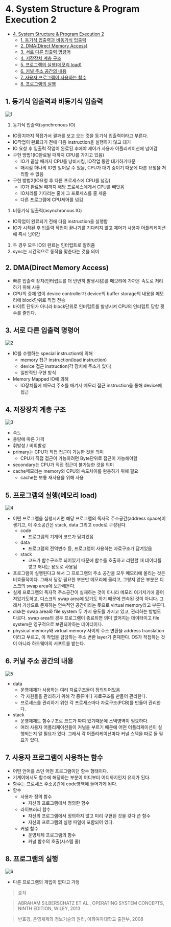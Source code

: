 # 4. System Structure & Program Execution 2

<!--ts-->

- [4. System Structure &amp; Program Execution 2](#4-system-structure--program-execution-2)
  - [1. 동기식 입출력과 비동기식 입출력](#1-동기식-입출력과-비동기식-입출력)
  - [2. DMA(Direct Memory Access)](#2-dmadirect-memory-access)
  - [3. 서로 다른 입출력 명령어](#3-서로-다른-입출력-명령어)
  - [4. 저장장치 계층 구조](#4-저장장치-계층-구조)
  - [5. 프로그램의 실행(메모리 load)](#5-프로그램의-실행메모리-load)
  - [6. 커널 주소 공간의 내용](#6-커널-주소-공간의-내용)
  - [7. 사용자 프로그램이 사용하는 함수](#7-사용자-프로그램이-사용하는-함수)
  - [8. 프로그램의 실행](#8-프로그램의-실행)

<!-- Created by https://github.com/ekalinin/github-markdown-toc -->
<!-- Added by: sungminyou, at: 2022년 6월 11일 토요일 15시 36분 28초 KST -->

<!--te-->

## 1. 동기식 입출력과 비동기식 입출력

![1](https://user-images.githubusercontent.com/48282185/170663596-230d0d5e-f5cd-43b2-a101-fb38adab811f.png)

1. 동기식 입출력(synchronous IO)

- IO장치까지 직접가서 결과를 보고 오는 것을 동기식 입출력이라고 부른다.
- IO작업이 완료되기 전에 다음 instruction을 실행하지 않고 대기
- IO 요청 후 입출력 작업이 완료된 후에야 제어가 사용자 어플리케이션에 넘어감
- 구현 방법1(IO완료될 때까지 CPU를 가지고 있음)
  - IO가 끝날 때까지 CPU를 낭비시킴, IO작업 동안 대기하기때문
  - 매시점 하나의 IO만 일어날 수 있음, CPU가 대기 중이기 때문에 다른 요청을 처리할 수 없음
- 구현 방법2(IO요청 후 다른 프로세스에 CPU를 넘김)
  - IO가 완료될 때까지 해당 프로세스에게서 CPU를 빼앗음
  - IO처리를 기다리는 줄에 그 프로세스를 줄 세움
  - 다른 프로그램에 CPU제어를 넘김

1. 비동기식 입출력(asynchronous IO)

- IO작업이 완료되기 전에 다음 instruction을 실행함
- IO가 시작된 후 입출력 작업이 끝나기를 기다리지 않고 제어가 사용자 어플리케이션에 즉시 넘어감

1. 두 경우 모두 IO의 완료는 인터럽트로 알려줌
1. sync는 시간적으로 동작을 맞춘다는 것을 의미

## 2. DMA(Direct Memory Access)

- 빠른 입출력 장치(인터럽트를 더 빈번히 발생시킴)를 메모리에 가까운 속도로 처리하기 위해 사용
- CPU의 중재 없이 device controller가 device의 buffer storage의 내용을 메모리에 block단위로 직접 전송
- 바이트 단위가 아니라 block단위로 인터럽트를 발생시켜 CPU의 인터럽트 당함 횟수를 줄인다.

## 3. 서로 다른 입출력 명령어

![2](https://user-images.githubusercontent.com/48282185/170663582-c87a7fae-e355-44a0-a861-ede2f5491465.png)

- IO를 수행하는 special instruction에 의해
  - memory 접근 instruction(load instruction)
  - device 접근 instruction(각 장치에 주소가 있다)
  - 일반적인 구현 방식
- Memory Mapped IO에 의해
  - IO장치들에 메모리 주소를 매겨서 메모리 접근 instruction을 통해 device에 접근

## 4. 저장장치 계층 구조

![3](https://user-images.githubusercontent.com/48282185/170663490-54f1d9ef-f679-45d6-8d9c-53995e8b26cc.png)

- 속도
- 용량에 따른 가격
- 휘발성 / 비휘발성
- primary는 CPU가 직접 접근이 가능한 것을 의미
  - CPU가 직접 접근이 가능하려면 Byte단위로 접근이 가능해야함
- secondary는 CPU가 직접 접근이 불가능한 것을 의미
- cache메모리는 memory와 CPU의 속도차이를 완충하기 위해 필요
  - cache는 보통 재사용을 위해 사용

## 5. 프로그램의 실행(메모리 load)

![4](https://user-images.githubusercontent.com/48282185/170663483-1a366ad4-ea1d-4c2d-a6a8-1091ce8f695c.png)

- 어떤 프로그램을 실행시키면 해당 프로그램의 독자적 주소공간(address space)이 생기고, 이 주소공간은 stack, data 그리고 code로 구성된다.
  - code
    - 프로그램의 기계어 코드가 담겨있음
  - data
    - 프로그램의 전역변수 등, 프로그램이 사용하는 자료구조가 담겨있음
  - stack
    - 코드가 함수구조로 되어있기 때문에 함수를 호출하고 리턴할 때 데이터를 쌓고 꺼내는 용도로 사용됨
- 프로그램이 실행된다고 해서 그 프로그램의 주소 공간을 모두 메모리에 올리는 것은 비효율적이다. 그래서 당장 필요한 부분만 메모리에 올리고, 그렇지 않은 부분은 디스크의 swap area에 보관해둔다.
- 실제 프로그램의 독자적 주소공간이 실재하는 것이 아니라 메모리 여기저기에 흩어져있기도하고, 디스크의 swap area에 있기도 하기 때문에 연속된 것이 아니다. 그래서 가상으로 존재하는 연속적인 공간이라는 뜻으로 virtual memory라고 부른다.
- disk는 swap area와 file system 두 가지 용도를 가지고 있고, 관리하는 방법도 다르다. swap area의 경우 프로그램이 종료되면 의미 없어지는 데이터이고 file system은 영구적으로 보관되야하는 데이터이다.
- physical memory와 virtual memory 사이의 주소 변환을 address translation이라고 부르고, 이 작업을 담당하는 주소 변환 layer가 존재한다. OS가 직접하는 것이 아니라 하드웨어의 서포트를 받는다.

## 6. 커널 주소 공간의 내용

![5](https://user-images.githubusercontent.com/48282185/170663476-ba9b4145-581d-4953-81b2-46f2ec94b6ea.png)

- data
  - 운영체제가 사용하는 여러 자료구조들이 정의되어있음
  - 각 자원들을 관리하기 위해 각 종류마다 자료구조를 만들어 관리한다.
  - 프로세스를 관리하기 위한 각 프로세스마다 자료구조(PCB)를 만들어 관리한다.
- stack
  - 운영체제도 함수구조로 코드가 짜여 있기때문에 스택영역이 필요하다.
  - 여러 사용자 어플리케이션들이 커널을 부르기 때문에 어떤 어플리케이션이 실행되는지 알 필요가 있다. 그래서 각 어플리케이션마다 커널 스택을 따로 둘 필요가 있다.

## 7. 사용자 프로그램이 사용하는 함수

- 어떤 언어를 쓰던 어떤 프로그램이던 함수 형태이다.
- 기계어에서도 함수에 해당하는 부분이 어디부터 어디까지인지 유지가 된다.
- 함수는 프로세스 주소공간에 code영역에 들어가게 된다.
- 함수
  - 사용자 정의 함수
    - 자신의 프로그램에서 정의한 함수
  - 라이브러리 함수
    - 자신의 프로그램에서 정의하지 않고 미리 구현된 것을 갖다 쓴 함수
    - 자신의 프로그램의 실행 파일에 포함되어 있다.
  - 커널 함수
    - 운영체제 프로그램의 함수
    - 커널 함수의 호출(시스템 콜)

## 8. 프로그램의 실행

![6](https://user-images.githubusercontent.com/48282185/170663462-46f11baa-8461-4c49-921e-a836887c69d3.png)

- 다른 프로그램의 개입이 없다고 가정

> 출처

> ABRAHAM SILBERSCHATZ ET AL., OPERATING SYSTEM CONCEPTS, NINTH EDITION, WILEY, 2013

> 반효경, 운영체제와 정보기술의 원리, 이화여자대학교 출판부, 2008

